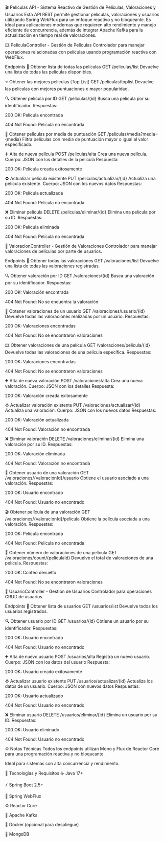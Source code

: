 🎬 Peliculas API - Sistema Reactivo de Gestión de Películas, Valoraciones y Usuarios
Esta API REST permite gestionar películas, valoraciones y usuarios utilizando Spring WebFlux para un enfoque reactivo y no bloqueante. Es ideal para aplicaciones modernas que requieren alto rendimiento y manejo eficiente de concurrencia, además de integrar Apache Kafka para la actualización en tiempo real de valoraciones.

🎞️ PeliculaController - Gestión de Películas
Controlador para manejar operaciones relacionadas con películas usando programación reactiva con WebFlux.

Endpoints
📄 Obtener lista de todas las películas
GET /peliculas/list
Devuelve una lista de todas las películas disponibles.

⭐ Obtener las mejores películas (Top List)
GET /peliculas/toplist
Devuelve las películas con mejores puntuaciones o mayor popularidad.

🔍 Obtener película por ID
GET /peliculas/{id}
Busca una película por su identificador.
Respuestas:

200 OK: Película encontrada

404 Not Found: Película no encontrada

🎯 Obtener películas por media de puntuación
GET /peliculas/media?media={media}
Filtra películas con media de puntuación mayor o igual al valor especificado.

➕ Alta de nueva película
POST /peliculas/alta
Crea una nueva película.
Cuerpo: JSON con los detalles de la película
Respuesta:

200 OK: Película creada exitosamente

♻️ Actualizar película existente
PUT /peliculas/actualizar/{id}
Actualiza una película existente.
Cuerpo: JSON con los nuevos datos
Respuestas:

200 OK: Película actualizada

404 Not Found: Película no encontrada

❌ Eliminar película
DELETE /peliculas/eliminar/{id}
Elimina una película por su ID.
Respuestas:

200 OK: Película eliminada

404 Not Found: Película no encontrada

📝 ValoracionController - Gestión de Valoraciones
Controlador para manejar valoraciones de películas por parte de usuarios.

Endpoints
📄 Obtener todas las valoraciones
GET /valoraciones/list
Devuelve una lista de todas las valoraciones registradas.

🔍 Obtener valoración por ID
GET /valoraciones/{id}
Busca una valoración por su identificador.
Respuestas:

200 OK: Valoración encontrada

404 Not Found: No se encuentra la valoración

👤 Obtener valoraciones de un usuario
GET /valoraciones/usuario/{id}
Devuelve todas las valoraciones realizadas por un usuario.
Respuestas:

200 OK: Valoraciones encontradas

404 Not Found: No se encontraron valoraciones

🎞️ Obtener valoraciones de una película
GET /valoraciones/pelicula/{id}
Devuelve todas las valoraciones de una película específica.
Respuestas:

200 OK: Valoraciones encontradas

404 Not Found: No se encontraron valoraciones

➕ Alta de nueva valoración
POST /valoraciones/alta
Crea una nueva valoración.
Cuerpo: JSON con los detalles
Respuesta:

200 OK: Valoración creada exitosamente

♻️ Actualizar valoración existente
PUT /valoraciones/actualizar/{id}
Actualiza una valoración.
Cuerpo: JSON con los nuevos datos
Respuestas:

200 OK: Valoración actualizada

404 Not Found: Valoración no encontrada

❌ Eliminar valoración
DELETE /valoraciones/eliminar/{id}
Elimina una valoración por su ID.
Respuestas:

200 OK: Valoración eliminada

404 Not Found: Valoración no encontrada

👥 Obtener usuario de una valoración
GET /valoraciones/{valoracionId}/usuario
Obtiene el usuario asociado a una valoración.
Respuestas:

200 OK: Usuario encontrado

404 Not Found: Usuario no encontrado

🎬 Obtener película de una valoración
GET /valoraciones/{valoracionId}/pelicula
Obtiene la película asociada a una valoración.
Respuestas:

200 OK: Película encontrada

404 Not Found: Película no encontrada

🔢 Obtener número de valoraciones de una película
GET /valoraciones/count/{peliculaId}
Devuelve el total de valoraciones de una película.
Respuestas:

200 OK: Conteo devuelto

404 Not Found: No se encontraron valoraciones

👤 UsuarioController - Gestión de Usuarios
Controlador para operaciones CRUD de usuarios.

Endpoints
📄 Obtener lista de usuarios
GET /usuarios/list
Devuelve todos los usuarios registrados.

🔍 Obtener usuario por ID
GET /usuarios/{id}
Obtiene un usuario por su identificador.
Respuestas:

200 OK: Usuario encontrado

404 Not Found: Usuario no encontrado

➕ Alta de nuevo usuario
POST /usuarios/alta
Registra un nuevo usuario.
Cuerpo: JSON con los datos del usuario
Respuesta:

200 OK: Usuario creado exitosamente

♻️ Actualizar usuario existente
PUT /usuarios/actualizar/{id}
Actualiza los datos de un usuario.
Cuerpo: JSON con nuevos datos
Respuestas:

200 OK: Usuario actualizado

404 Not Found: Usuario no encontrado

❌ Eliminar usuario
DELETE /usuarios/eliminar/{id}
Elimina un usuario por su ID.
Respuestas:

200 OK: Usuario eliminado

404 Not Found: Usuario no encontrado

⚙️ Notas Técnicas
Todos los endpoints utilizan Mono y Flux de Reactor Core para una programación reactiva y no bloqueante.

Ideal para sistemas con alta concurrencia y rendimiento.

🧱 Tecnologías y Requisitos
☕ Java 17+

⚡ Spring Boot 2.5+

🌊 Spring WebFlux

⚙️ Reactor Core

🧪 Apache Kafka

🐳 Docker (opcional para despliegue)

🍃 MongoDB
